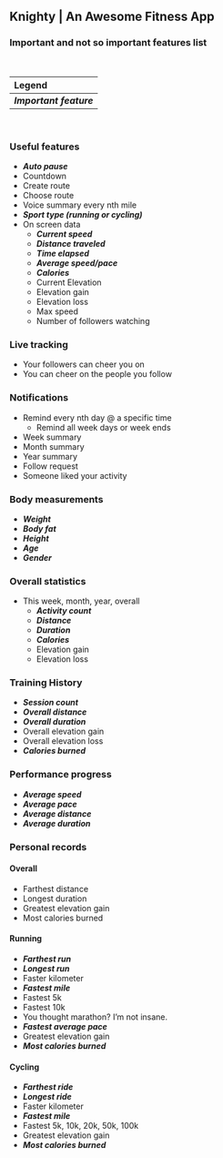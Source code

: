 ## Knighty | An Awesome Fitness App
### Important and not so important features list
&nbsp;

| Legend |
| :--- |
| **_Important feature_** |

&nbsp;

### Useful features
- **_Auto pause_**
- Countdown 
- Create route
- Choose route
- Voice summary every nth mile
- **_Sport type (running or cycling)_**
- On screen data
  - **_Current speed_**
  - **_Distance traveled_**
  - **_Time elapsed_**
  - **_Average speed/pace_**
  - **_Calories_**
  - Current Elevation
  - Elevation gain
  - Elevation loss
  - Max speed
  - Number of followers watching

### Live tracking
- Your followers can cheer you on
- You can cheer on the people you follow

### Notifications
- Remind every nth day @ a specific time
  - Remind all week days or week ends
- Week summary
- Month summary
- Year summary
- Follow request
- Someone liked your activity

### Body measurements
- **_Weight_**
- **_Body fat_**
- **_Height_**
- **_Age_**
- **_Gender_**

### Overall statistics
- This week, month, year, overall
  - **_Activity count_**
  - **_Distance_**
  - **_Duration_**
  - **_Calories_**
  - Elevation gain
  - Elevation loss

### Training History
- **_Session count_**
- **_Overall distance_**
- **_Overall duration_**
- Overall elevation gain
- Overall elevation loss
- **_Calories burned_**

### Performance progress
- **_Average speed_**
- **_Average pace_**
- **_Average distance_**
- **_Average duration_**

### Personal records
#### Overall
- Farthest distance
- Longest duration
- Greatest elevation gain
- Most calories burned
#### Running
- **_Farthest run_**
- **_Longest run_**
- Faster kilometer
- **_Fastest mile_**
- Fastest 5k
- Fastest 10k
- You thought marathon? I’m not insane.
- **_Fastest average pace_**
- Greatest elevation gain
- **_Most calories burned_**
#### Cycling
- **_Farthest ride_**
- **_Longest ride_**
- Faster kilometer
- **_Fastest mile_**
- Fastest 5k, 10k, 20k, 50k, 100k
- Greatest elevation gain
- **_Most calories burned_**
